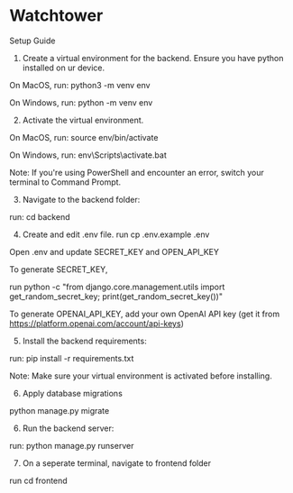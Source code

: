 # Watchtower

Setup Guide

1) Create a virtual environment for the backend. Ensure you have python installed on ur device.

On MacOS, run: python3 -m venv env

On Windows, run: python -m venv env

2) Activate the virtual environment.
   
On MacOS, run: source env/bin/activate

On Windows, run: env\Scripts\activate.bat

Note: If you're using PowerShell and encounter an error, switch your terminal to Command Prompt.

3) Navigate to the backend folder:
   
run: cd backend

4) Create and edit .env file.
run cp .env.example .env

Open .env and update SECRET_KEY and OPEN_API_KEY

To generate SECRET_KEY, 

run python -c "from django.core.management.utils import get_random_secret_key; print(get_random_secret_key())"

To generate OPENAI_API_KEY, add your own OpenAI API key (get it from https://platform.openai.com/account/api-keys)

5) Install the backend requirements:
   
run: pip install -r requirements.txt

Note: Make sure your virtual environment is activated before installing.

6) Apply database migrations

python manage.py migrate


6) Run the backend server:
   
run: python manage.py runserver

7) On a seperate terminal, navigate to frontend folder

run cd frontend

